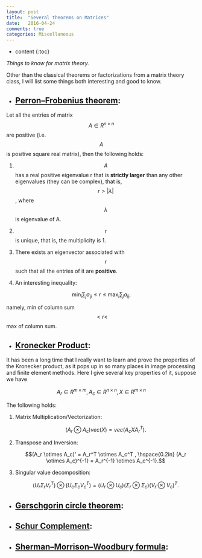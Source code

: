 ```yaml
---
layout: post
title:  "Several theorems on Matrices"
date:   2016-04-24
comments: true
categories: Miscellaneous
---
```

* content
{:toc}

_Things to know for matrix theory._

Other than the classical theorems or factorizations from a matrix theory class, I will list some things both interesting and good to know.

- ## [Perron–Frobenius theorem](https://en.wikipedia.org/wiki/Perron%E2%80%93Frobenius_theorem, "wiki page"):

Let all the entries of matrix $$A \in R^{n\times n}$$ are positive (i.e. $$A$$ is positive square real matrix), then the following holds:

1.  $$A$$ has a real positive eigenvalue r that is __strictly larger__ than any other eigenvalues (they can be complex), that is, $$ r > \vert \lambda \vert $$, where $$\lambda$$ is eigenvalue of A.

2.  $$r$$ is unique, that is, the multiplicity is 1.
3.  There exists an eigenvector associated with $$r$$ such that all the entries of it are **positive**.
4.  An interesting inequality: 
      
$$\min_i \sum_{j} a_{ij} \leq r \leq \max_i \sum_{j} a_{ij},$$

namely, min of column sum $$< r <$$ max of column sum.

- ## [Kronecker Product]():
    
It has been a long time that I really want to learn and prove the properties of the Kronecker product, as it pops up in so many places in image processing and finite element methods. Here I give several key properties of it, suppose we have

$$A_r\in R^{m \times m}, A_c \in R^{n \times n}, X \in R^{m \times n}$$

The following holds:

1.  Matrix Multiplication/Vectorization: 
    
    $$(A_r \otimes A_c)vec(X) = vec(A_cXA_r^T).$$

2.  Transpose and Inversion:

    $$(A_r \otimes A_c)' = A_r^T \otimes A_c^T , \hspace{0.2in} (A_r \otimes A_c)^{-1} = A_r^{-1} \otimes A_c^{-1}.$$

3.  Singular value decomposition: 

    $$(U_r\Sigma_rV_r^T) \otimes (U_c\Sigma_c V_c^T) = (U_r\otimes U_c) (\Sigma_r\otimes \Sigma_c)(V_r\otimes V_c)^T.$$


- ## [Gerschgorin circle theorem](https://en.wikipedia.org/wiki/Gershgorin_circle_theorem, "wiki page"):

- ## [Schur Complement](https://en.wikipedia.org/wiki/Schur_complement, "wiki page"):

- ## [Sherman–Morrison–Woodbury formula](https://en.wikipedia.org/wiki/Woodbury_matrix_identity, "wiki page"):
